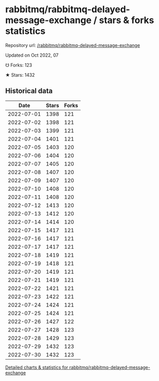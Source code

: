 # rabbitmq/rabbitmq-delayed-message-exchange / stars & forks statistics

Repository url: [/rabbitmq/rabbitmq-delayed-message-exchange](https://github.com/rabbitmq/rabbitmq-delayed-message-exchange)

Updated on Oct 2022, 07

☋ Forks: 123

★ Stars: 1432

## Historical data
| Date | Stars | Forks |
|------|-------|-------|
| 2022-07-01 | 1398 | 121 | 
| 2022-07-02 | 1398 | 121 | 
| 2022-07-03 | 1399 | 121 | 
| 2022-07-04 | 1401 | 121 | 
| 2022-07-05 | 1403 | 120 | 
| 2022-07-06 | 1404 | 120 | 
| 2022-07-07 | 1405 | 120 | 
| 2022-07-08 | 1407 | 120 | 
| 2022-07-09 | 1407 | 120 | 
| 2022-07-10 | 1408 | 120 | 
| 2022-07-11 | 1408 | 120 | 
| 2022-07-12 | 1413 | 120 | 
| 2022-07-13 | 1412 | 120 | 
| 2022-07-14 | 1414 | 120 | 
| 2022-07-15 | 1417 | 121 | 
| 2022-07-16 | 1417 | 121 | 
| 2022-07-17 | 1417 | 121 | 
| 2022-07-18 | 1419 | 121 | 
| 2022-07-19 | 1418 | 121 | 
| 2022-07-20 | 1419 | 121 | 
| 2022-07-21 | 1419 | 121 | 
| 2022-07-22 | 1421 | 121 | 
| 2022-07-23 | 1422 | 121 | 
| 2022-07-24 | 1424 | 121 | 
| 2022-07-25 | 1424 | 121 | 
| 2022-07-26 | 1427 | 122 | 
| 2022-07-27 | 1428 | 123 | 
| 2022-07-28 | 1429 | 123 | 
| 2022-07-29 | 1432 | 123 | 
| 2022-07-30 | 1432 | 123 | 


[Detailed charts & statistics for rabbitmq/rabbitmq-delayed-message-exchange](https://reviewgithub.com/rep/rabbitmq/rabbitmq-delayed-message-exchange)
